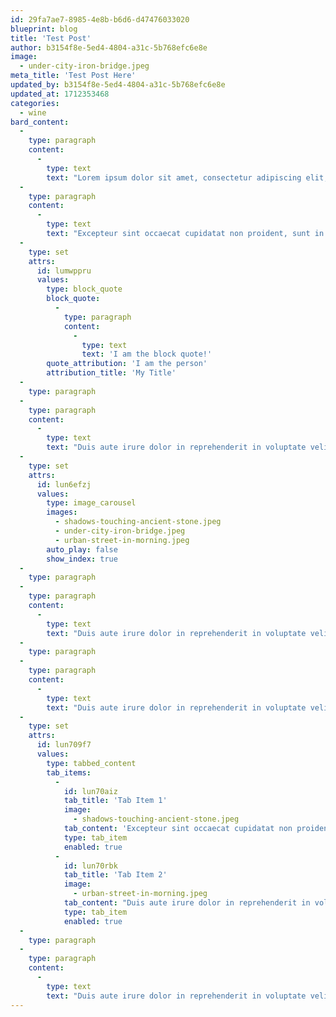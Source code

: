 ```yaml
---
id: 29fa7ae7-8985-4e8b-b6d6-d47476033020
blueprint: blog
title: 'Test Post'
author: b3154f8e-5ed4-4804-a31c-5b768efc6e8e
image:
  - under-city-iron-bridge.jpeg
meta_title: 'Test Post Here'
updated_by: b3154f8e-5ed4-4804-a31c-5b768efc6e8e
updated_at: 1712353468
categories:
  - wine
bard_content:
  -
    type: paragraph
    content:
      -
        type: text
        text: "Lorem ipsum dolor sit amet, consectetur adipiscing elit, sed do eiusmod tempor incididunt ut labore et dolore magna aliqua. Ut enim ad minim veniam, quis nostrud exercitation ullamco laboris nisi ut aliquip ex ea commodo consequat. Duis aute irure dolor in reprehenderit in voluptate velit esse cillum dolore eu fugiat nulla\_pariatur.\_"
  -
    type: paragraph
    content:
      -
        type: text
        text: "Excepteur sint occaecat cupidatat non proident, sunt in culpa qui officia deserunt mollit anim id est laborum.Lorem ipsum dolor sit amet, consectetur adipiscing elit, sed do eiusmod tempor incididunt ut labore et dolore magna aliqua. Ut enim ad minim veniam, quis nostrud exercitation ullamco laboris nisi ut aliquip ex ea commodo\_consequat.\_"
  -
    type: set
    attrs:
      id: lumwppru
      values:
        type: block_quote
        block_quote:
          -
            type: paragraph
            content:
              -
                type: text
                text: 'I am the block quote!'
        quote_attribution: 'I am the person'
        attribution_title: 'My Title'
  -
    type: paragraph
  -
    type: paragraph
    content:
      -
        type: text
        text: "Duis aute irure dolor in reprehenderit in voluptate velit esse cillum dolore eu fugiat nulla pariatur. Excepteur sint occaecat cupidatat non proident, sunt in culpa qui officia deserunt mollit anim id est laborum.Lorem ipsum dolor sit amet, consectetur adipiscing elit, sed do eiusmod tempor incididunt ut labore et dolore magna aliqua. Ut enim ad minim veniam, quis nostrud exercitation ullamco laboris nisi ut aliquip ex ea commodo\_consequat.\_"
  -
    type: set
    attrs:
      id: lun6efzj
      values:
        type: image_carousel
        images:
          - shadows-touching-ancient-stone.jpeg
          - under-city-iron-bridge.jpeg
          - urban-street-in-morning.jpeg
        auto_play: false
        show_index: true
  -
    type: paragraph
  -
    type: paragraph
    content:
      -
        type: text
        text: "Duis aute irure dolor in reprehenderit in voluptate velit esse cillum dolore eu fugiat nulla pariatur. Excepteur sint occaecat cupidatat non proident, sunt in culpa qui officia deserunt mollit anim id est\_laborum."
  -
    type: paragraph
  -
    type: paragraph
    content:
      -
        type: text
        text: "Duis aute irure dolor in reprehenderit in voluptate velit esse cillum dolore eu fugiat nulla pariatur. Excepteur sint occaecat cupidatat non proident, sunt in culpa qui officia deserunt mollit anim id est laborum.Lorem ipsum dolor sit amet, consectetur adipiscing elit, sed do eiusmod tempor incididunt ut labore et dolore magna aliqua. Ut enim ad minim veniam, quis nostrud exercitation ullamco laboris nisi ut aliquip ex ea commodo\_consequat.\_"
  -
    type: set
    attrs:
      id: lun709f7
      values:
        type: tabbed_content
        tab_items:
          -
            id: lun70aiz
            tab_title: 'Tab Item 1'
            image:
              - shadows-touching-ancient-stone.jpeg
            tab_content: 'Excepteur sint occaecat cupidatat non proident, sunt in culpa qui officia deserunt mollit anim id est laborum.Lorem ipsum dolor sit amet, consectetur adipiscing elit, sed do eiusmod tempor incididunt ut labore et dolore magna aliqua. Ut e'
            type: tab_item
            enabled: true
          -
            id: lun70rbk
            tab_title: 'Tab Item 2'
            image:
              - urban-street-in-morning.jpeg
            tab_content: "Duis aute irure dolor in reprehenderit in voluptate velit esse cillum dolore eu fugiat nulla pariatur. Excepteur sint occaecat cupidatat non proident, sunt in culpa qui officia deserunt mollit anim id est\_laborum."
            type: tab_item
            enabled: true
  -
    type: paragraph
  -
    type: paragraph
    content:
      -
        type: text
        text: "Duis aute irure dolor in reprehenderit in voluptate velit esse cillum dolore eu fugiat nulla pariatur. Excepteur sint occaecat cupidatat non proident, sunt in culpa qui officia deserunt mollit anim id est laborum.Lorem ipsum dolor sit amet, consectetur adipiscing elit, sed do eiusmod tempor incididunt ut labore et dolore magna aliqua. Ut enim ad minim veniam, quis nostrud exercitation ullamco laboris nisi ut aliquip ex ea commodo\_consequat.\_"
---
```

